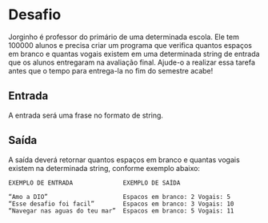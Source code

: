 # Desafio
Jorginho é professor do primário de uma determinada escola. Ele tem 100000 alunos e precisa criar um programa que verifica quantos espaços em branco e quantas vogais existem em uma determinada string de entrada que os alunos entregaram na avaliação final. Ajude-o a realizar essa tarefa antes que o tempo para entrega-la no fim do semestre acabe!

## Entrada
A entrada será uma frase no formato de string. 

## Saída
A saída deverá retornar quantos espaços em branco e quantas vogais existem na determinada string, conforme exemplo abaixo:

 

    EXEMPLO DE ENTRADA              EXEMPLO DE SAÍDA 

    “Amo a DIO”                     Espacos em branco: 2 Vogais: 5 
    “Esse desafio foi facil”        Espacos em branco: 3 Vogais: 10  
    “Navegar nas aguas do teu mar”  Espacos em branco: 5 Vogais: 11

  